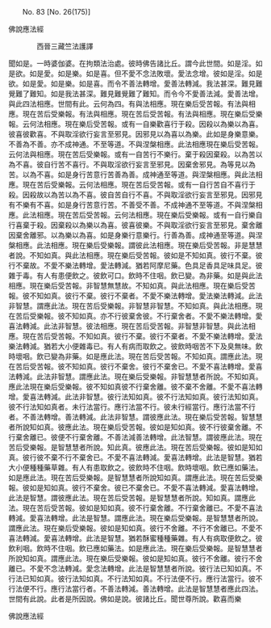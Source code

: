 ﻿　　No. 83 [No. 26(175)]

佛說應法經

　　　　西晉三藏竺法護譯


聞如是。一時婆伽婆。在拘類法治處。彼時佛告諸比丘。謂今此世間。如是淫。如是欲。如是愛。如是樂。如是喜。但不愛不念法敗壞。愛法念增。彼如是淫。如是欲。如是愛。如是樂。如是喜。而令不善法轉增。愛善法轉減。我法甚深。難見難覺難了難知。如是我法甚深。難見難覺難了難知。而令今不愛善法減。愛善法增。與此四法相應。世間有此。云何為四。有與法相應。現在樂后受苦報。有法與相應。現在苦后受樂報。有法與相應。現在苦后受苦報。有法與相應。現在樂后受樂報。云何法相應。現在樂后受苦報。或有一自樂歡喜行于殺。因殺以為樂以為喜。彼喜彼歡喜。不與取淫欲行妄言至邪見。因邪見以為喜以為樂。此如是身樂意樂。不善為不善。亦不成神通。不至等道。不與涅槃相應。此法相應現在樂后受苦報。云何法與相應。現在苦后受樂報。或有一自苦行不樂行。棄于殺因棄殺。以為苦以為不喜。彼自行苦不喜行。不與取淫欲行妄言至邪見。因棄舍邪見。為等見以為苦。以為不喜。如是身行苦意行苦善為善。成神通至等道。與涅槃相應。與此法相應。現在苦后受樂報。云何法相應。現在苦后受苦報。或有一自行苦自不喜行于殺。因殺故以為苦以為不喜。彼自苦自行不喜。不與取淫欲行妄言至邪見。因邪見有不樂有不喜。如是身行苦意行苦。不善受不善。不成神通不至等道。不與涅槃相應。此法相應。現在苦后受苦報。云何法相應。現在樂后受樂報。或有一自行樂自行喜棄于殺。因棄殺以為樂以為喜。彼喜彼樂。不與取淫欲行妄言至邪見。棄舍離因棄舍離邪。以為樂以為喜。如是身樂行意樂行。行善為善。成神通至等道。與涅槃相應。此法相應。現在樂后受樂報。謂彼此法相應。現在樂后受苦報。非是慧慧者說。不知如真。與此法相應。現在樂后受苦報。彼如是不知如真。彼行不棄。彼行不棄故。不愛不樂法轉增。愛法轉減。猶若阿摩尼藥。色具足香具足味具足。彼雜于毒。有人有患便飲之。彼飲可口。飲時不住咽。飲已變。為非藥。如是與此法相應。現在樂后受苦報。非智慧無慧故。不知如真。與此法相應。現在樂后受苦報。彼不知如真。彼行不棄。彼行不棄者。不愛不樂法轉增。愛法樂法轉減。此法非智慧。謂應此法。現在苦后受樂報。非智慧非智慧。不知如真。與此法相應。現在苦后受樂報。彼不知如真。亦不行彼棄舍彼。不行棄舍者。不愛不樂法轉增。愛喜法轉減。此法非智慧。彼法相應。現在苦后受苦報。非智慧非智慧。與此法相應。現在苦后受苦報。不知如真。彼行不棄。彼行不棄者。不愛不樂法轉增。愛法樂法轉減。猶若大小便雜毒已。有人有病而取飲之。彼飲時咽苦不下及臭無味。飲時壞咽。飲已變為非藥。如是應此法。現在苦后受苦報。不知如真。謂應此法。現在苦后受苦報。彼不知如真。彼行不棄舍。彼行不棄舍已。不愛不喜法轉增。愛喜法轉減。此法非智慧。謂應此法。現在樂后受樂報。非智慧慧者所說。不知如真。應此法現在樂后受樂報。彼不知如真彼不行棄舍離。彼不棄不舍離。不愛不喜法轉增。愛喜法轉減。此法非智慧。彼行法知如真。彼不行法知如真。彼行法知如真。彼不行法知如真者。未行法當行。應行法當不行。彼未行經當行。應行法當不行者。不善法轉增。善法轉減。此法非智慧。謂彼應此法。現在樂后受苦報。智慧慧者所說知如真。彼應此法。現在樂后受苦報。彼如是知如真。彼不行彼棄舍離。不行棄舍離已。彼便不行棄舍離。不善法減善法轉增。此法智慧。謂彼應此法。現在苦后受樂報。是智慧慧者所說。知此真。彼應此法。現在苦后受樂報。彼如是知如真。彼行彼不棄不行不棄舍已。不愛不喜法轉減。愛喜法轉增。此法是智慧。猶若大小便種種藥草雜。有人有患取飲之。彼飲時不住咽。飲時壞咽。飲已應如藥法。如是應此法。現在苦后受樂報。是智慧慧者所說知如真。謂應此法。現在苦后受樂報。彼如是知如真。彼行不棄舍。彼已不棄舍已。不愛不喜法轉減。愛喜法轉增。此法是智慧。謂彼應此法。現在苦后受苦報。是智慧慧者所說。知如真。謂應此法。現在苦后受苦報。彼如是知如真。彼不行棄舍離。不行棄舍離已。不愛不喜法轉減。愛喜法轉增。此法是智慧。謂應此法。現在樂后受樂報。是智慧慧者所說。謂應此法。現在樂后受樂報。彼如是知如真。彼行不舍離。不行不舍離已。不愛不喜法轉減。愛喜法轉增。此法是智慧。猶若酥蜜種種藥雜。有人有病取便飲之。彼飲利咽。飲時不住咽。飲已應如藥法。如是應此法。現在樂后受樂報。是智慧慧者所說知如真。謂應此法。現在樂后受樂報。彼如是知如真。彼行不舍離。彼行不舍離已。不愛不念法轉減。愛念法轉增。此法是智慧慧者所說。彼行法已知如真。不行法已知如真。彼行法知如真。不行法知如真。不行法便不行。應行法當行。彼不行法便不行。應行法當行者。不善法轉減。善法轉增。此法是智慧慧者應此四法。世間有此說。此者是所因說。佛如是說。彼諸比丘。聞世尊所說。歡喜而樂

佛說應法經
